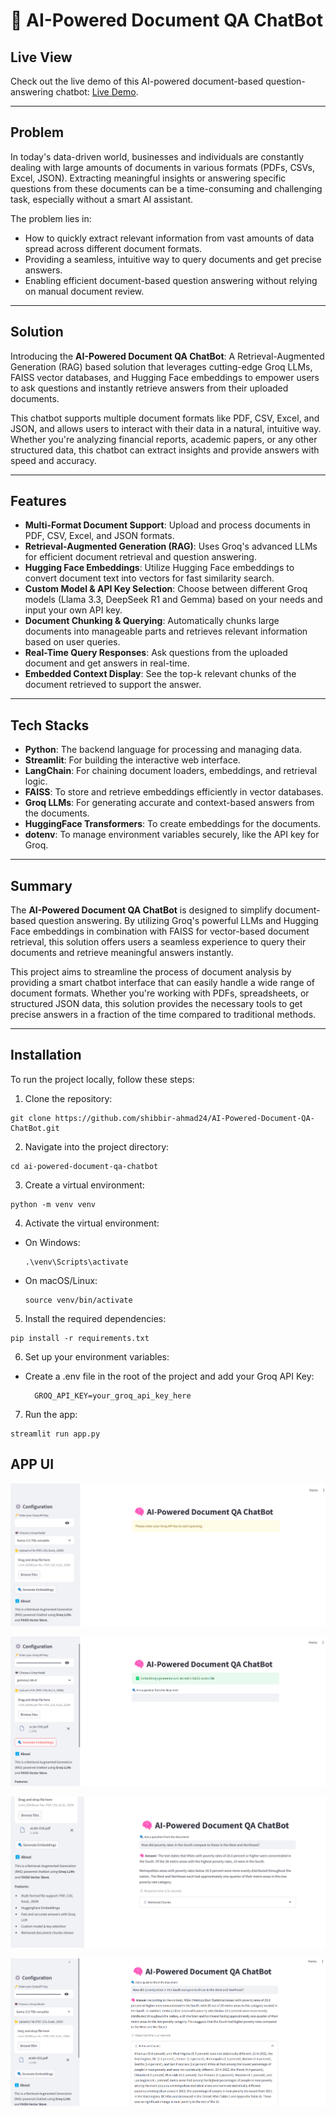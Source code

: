 # 🧠 AI-Powered Document QA ChatBot

## Live View
Check out the live demo of this AI-powered document-based question-answering chatbot: [Live Demo](https://ai-powered-question-answering-chatbot.streamlit.app/).

---

## Problem
In today's data-driven world, businesses and individuals are constantly dealing with large amounts of documents in various formats (PDFs, CSVs, Excel, JSON). Extracting meaningful insights or answering specific questions from these documents can be a time-consuming and challenging task, especially without a smart AI assistant.

The problem lies in:
- How to quickly extract relevant information from vast amounts of data spread across different document formats.
- Providing a seamless, intuitive way to query documents and get precise answers.
- Enabling efficient document-based question answering without relying on manual document review.

---

## Solution
Introducing the **AI-Powered Document QA ChatBot**: A Retrieval-Augmented Generation (RAG) based solution that leverages cutting-edge Groq LLMs, FAISS vector databases, and Hugging Face embeddings to empower users to ask questions and instantly retrieve answers from their uploaded documents.

This chatbot supports multiple document formats like PDF, CSV, Excel, and JSON, and allows users to interact with their data in a natural, intuitive way. Whether you're analyzing financial reports, academic papers, or any other structured data, this chatbot can extract insights and provide answers with speed and accuracy.

---

## Features
- **Multi-Format Document Support**: Upload and process documents in PDF, CSV, Excel, and JSON formats.
- **Retrieval-Augmented Generation (RAG)**: Uses Groq's advanced LLMs for efficient document retrieval and question answering.
- **Hugging Face Embeddings**: Utilize Hugging Face embeddings to convert document text into vectors for fast similarity search.
- **Custom Model & API Key Selection**: Choose between different Groq models (Llama 3.3, DeepSeek R1 and Gemma) based on your needs and input your own API key.
- **Document Chunking & Querying**: Automatically chunks large documents into manageable parts and retrieves relevant information based on user queries.
- **Real-Time Query Responses**: Ask questions from the uploaded document and get answers in real-time.
- **Embedded Context Display**: See the top-k relevant chunks of the document retrieved to support the answer.

---

## Tech Stacks
- **Python**: The backend language for processing and managing data.
- **Streamlit**: For building the interactive web interface.
- **LangChain**: For chaining document loaders, embeddings, and retrieval logic.
- **FAISS**: To store and retrieve embeddings efficiently in vector databases.
- **Groq LLMs**: For generating accurate and context-based answers from the documents.
- **HuggingFace Transformers**: To create embeddings for the documents.
- **dotenv**: To manage environment variables securely, like the API key for Groq.

---

## Summary
The **AI-Powered Document QA ChatBot** is designed to simplify document-based question answering. By utilizing Groq's powerful LLMs and Hugging Face embeddings in combination with FAISS for vector-based document retrieval, this solution offers users a seamless experience to query their documents and retrieve meaningful answers instantly.

This project aims to streamline the process of document analysis by providing a smart chatbot interface that can easily handle a wide range of document formats. Whether you're working with PDFs, spreadsheets, or structured JSON data, this solution provides the necessary tools to get precise answers in a fraction of the time compared to traditional methods.

---

## Installation

To run the project locally, follow these steps:

1. Clone the repository:
  ```
  git clone https://github.com/shibbir-ahmad24/AI-Powered-Document-QA-ChatBot.git
  ```
2. Navigate into the project directory:
  ```
  cd ai-powered-document-qa-chatbot
  ```
3. Create a virtual environment:
  ```
  python -m venv venv
  ```
4. Activate the virtual environment:
  - On Windows:
    ```
    .\venv\Scripts\activate
    ```
  - On macOS/Linux:
    ```
    source venv/bin/activate
    ```
5. Install the required dependencies:
  ```
  pip install -r requirements.txt
  ```
6. Set up your environment variables:
  - Create a .env file in the root of the project and add your Groq API Key:
    ```
      GROQ_API_KEY=your_groq_api_key_here
    ```
7. Run the app:
  ```
  streamlit run app.py
  ```

## APP UI

![q1](https://github.com/shibbir-ahmad24/AI-Powered-Document-QA-ChatBot/blob/main/Figures/q1.png)

![q2](https://github.com/shibbir-ahmad24/AI-Powered-Document-QA-ChatBot/blob/main/Figures/q2.png)

![q3](https://github.com/shibbir-ahmad24/AI-Powered-Document-QA-ChatBot/blob/main/Figures/q3.png)

![q4](https://github.com/shibbir-ahmad24/AI-Powered-Document-QA-ChatBot/blob/main/Figures/q4.png)

